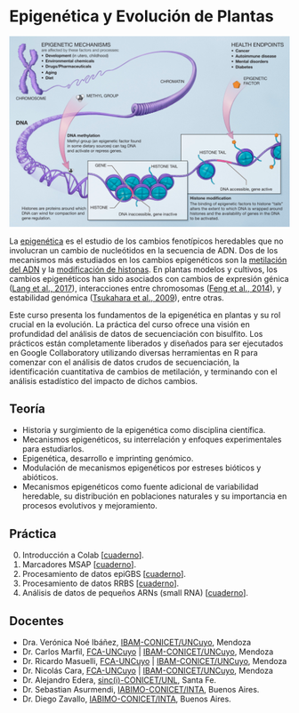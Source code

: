 # Epigenética y Evolución de Plantas

<p align="center">
<img src="img/Epigenetic_mechanisms.png" alt="Epigenética" width="600"/>
</p>

La [epigenética](https://es.wikipedia.org/wiki/Epigen%C3%A9tica) es el estudio
de los cambios fenotípicos heredables que no involucran un cambio de
nucleótidos en la secuencia de ADN. Dos de los mecanismos más estudiados en
los cambios epigenéticos son la
[metilación del ADN](https://es.wikipedia.org/wiki/Metilaci%C3%B3n_del_ADN) y
la [modificación de histonas](https://es.wikipedia.org/wiki/Histona). En
plantas modelos y cultivos, los cambios epigenéticos han sido asociados con
cambios de expresión génica
([Lang et al., 2017](https://doi.org/10.1073/pnas.1705233114)), interacciones
entre chromosomas
([Feng et al., 2014](https://doi.org/10.1016/j.molcel.2014.07.008)), y
estabilidad genómica
([Tsukahara et al., 2009](https://doi.org/10.1038/nature08351)), entre otras.

Este curso presenta los fundamentos de la epigenética en plantas y su rol
crucial en la evolución. La práctica del curso ofrece una visión en
profundidad del análisis de datos de secuenciación con bisulfito. Los
prácticos están completamente liberados y diseñados para ser ejecutados en
Google Collaboratory utilizando diversas herramientas en R para comenzar con
el análisis de datos crudos de secuenciación, la identificación cuantitativa
de cambios de metilación, y terminando con el análisis estadístico del impacto
de dichos cambios.


## Teoría

*  Historia y surgimiento de la epigenética como disciplina científica.
*  Mecanismos epigenéticos, su interrelación y enfoques experimentales para
   estudiarlos.
*  Epigenética, desarrollo e imprinting genómico.
*  Modulación de mecanismos epigenéticos por estreses bióticos y abióticos.
*  Mecanismos epigenéticos como fuente adicional de variabilidad heredable, su
   distribución en poblaciones naturales y su importancia en procesos
   evolutivos y mejoramiento.

## Práctica

0. Introducción a Colab [[cuaderno](https://colab.research.google.com/github/VeronicaNoe/EpiEvo/blob/main/cuadernos/TP0_espacio_de_trabajo.ipynb)].
1. Marcadores MSAP [[cuaderno](https://colab.research.google.com/github/VeronicaNoe/EpiEvo/blob/main/cuadernos/TP1_MSAP.ipynb)].
2. Procesamiento de datos epiGBS [[cuaderno](https://colab.research.google.com/github/VeronicaNoe/EpiEvo/blob/main/cuadernos/TP2_epiGBS.ipynb)].
3. Procesamiento de datos RRBS [[cuaderno]()].
4. Análisis de datos de pequeños ARNs (small RNA) [[cuaderno]()].


## Docentes

- Dra. Verónica Noé Ibáñez, [IBAM-CONICET/UNCuyo](https://www.mendoza.conicet.gov.ar/portal/ibam/), Mendoza
- Dr. Carlos Marfil, [FCA-UNCuyo](http://www.fca.uncu.edu.ar/) | [IBAM-CONICET/UNCuyo](http://www.fca.uncu.edu.ar/), Mendoza
- Dr. Ricardo Masuelli, [FCA-UNCuyo](http://www.fca.uncu.edu.ar/) | [IBAM-CONICET/UNCuyo](https://www.mendoza.conicet.gov.ar/portal/ibam/), Mendoza
- Dr. Nicolás Cara, [FCA-UNCuyo](http://www.fca.uncu.edu.ar/) | [IBAM-CONICET/UNCuyo](https://www.mendoza.conicet.gov.ar/portal/ibam/), Mendoza
- Dr. Alejandro Edera, [sinc(i)-CONICET/UNL](http://sinc.unl.edu.ar/), Santa Fe.
- Dr. Sebastian Asurmendi, [IABIMO-CONICET/INTA](https://inta.gob.ar/instdebiotecnologia), Buenos Aires.
- Dr. Diego Zavallo, [IABIMO-CONICET/INTA](https://inta.gob.ar/instdebiotecnologia), Buenos Aires.
